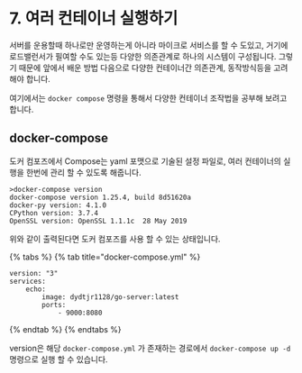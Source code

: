 # 7. 여러 컨테이너 실행하기

서버를 운용할때 하나로만 운영하는게 아니라 마이크로 서비스를 할 수 도있고, 거기에 로드밸런서가 필여할 수도 있는등 다양한 의존관계로 하나의 시스템이 구성됩니다. 그렇기 때문에 앞에서 배운 방법 다음으로 다양한 컨테이너간 의존관계, 동작방식등을 고려해야 합니다.

여기에서는 `docker compose` 명령을 통해서 다양한 컨테이너 조작법을 공부해 보려고 합니다.

## docker-compose

도커 컴포즈에서 Compose는 yaml 포맷으로 기술된 설정 파일로, 여러 컨테이너의 실행을 한번에 관리 할 수 있도록 해줍니다.

```text
>docker-compose version
docker-compose version 1.25.4, build 8d51620a
docker-py version: 4.1.0
CPython version: 3.7.4
OpenSSL version: OpenSSL 1.1.1c  28 May 2019
```

위와 같이 출력된다면 도커 컴포즈를 사용 할 수 있는 상태입니다.

{% tabs %}
{% tab title="docker-compose.yml" %}
```text
version: "3"
services:
	echo:
		image: dydtjr1128/go-server:latest
		ports:
            - 9000:8080
```
{% endtab %}
{% endtabs %}

version은 해당 `docker-compose.yml` 가 존재하는 경로에서 `docker-compose up -d` 명령으로 실행 할 수 있습니다.

